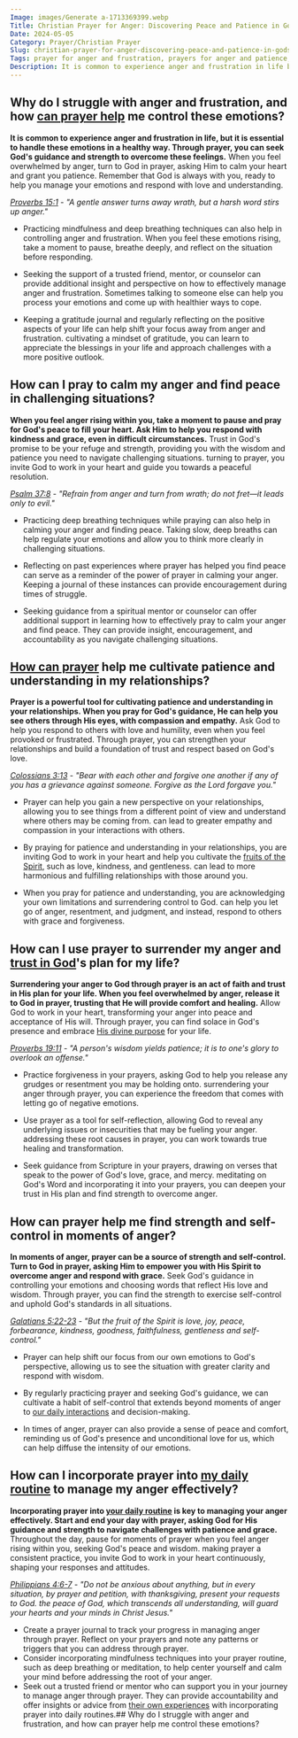 ```yaml
---
Image: images/Generate a-1713369399.webp
Title: Christian Prayer for Anger: Discovering Peace and Patience in God's Grace
Date: 2024-05-05
Category: Prayer/Christian Prayer
Slug: christian-prayer-for-anger-discovering-peace-and-patience-in-gods-grace
Tags: prayer for anger and frustration, prayers for anger and patience, short prayer for anger, prayer to calm anger, prayers for anger, a prayer for anger, prayer for anger control, prayer, christian prayer
Description: It is common to experience anger and frustration in life but it is essential to handle these emotions in a healthy way Through prayer you can seek Gods guidance and strength to overcome these feelings When you feel overwhelmed by anger turn to God in prayer asking Him to calm
---
```


## Why do I struggle with anger and frustration, and how [can prayer help](/healing-prayers-for-a-broken-heart-finding-peace-and-comfort-in-gods-love) me control these emotions?

**It is common to experience anger and frustration in life, but it is essential to handle these emotions in a healthy way. Through prayer, you can seek God's guidance and strength to overcome these feelings.** When you feel overwhelmed by anger, turn to God in prayer, asking Him to calm your heart and grant you patience. Remember that God is always with you, ready to help you manage your emotions and respond with love and understanding.

*[Proverbs 15:1](https://www.bibleref.com/Proverbs/15/Proverbs-15-1.html) - "A gentle answer turns away wrath, but a harsh word stirs up anger."*

- Practicing mindfulness and deep breathing techniques can also help in controlling anger and frustration. When you feel these emotions rising, take a moment to pause, breathe deeply, and reflect on the situation before responding.

- Seeking the support of a trusted friend, mentor, or counselor can provide additional insight and perspective on how to effectively manage anger and frustration. Sometimes talking to someone else can help you process your emotions and come up with healthier ways to cope.

- Keeping a gratitude journal and regularly reflecting on the positive aspects of your life can help shift your focus away from anger and frustration.  cultivating a mindset of gratitude, you can learn to appreciate the blessings in your life and approach challenges with a more positive outlook.

## How can I pray to calm my anger and find peace in challenging situations?

**When you feel anger rising within you, take a moment to pause and pray for God's peace to fill your heart. Ask Him to help you respond with kindness and grace, even in difficult circumstances.** Trust in God's promise to be your refuge and strength, providing you with the wisdom and patience you need to navigate challenging situations.  turning to prayer, you invite God to work in your heart and guide you towards a peaceful resolution.

*[Psalm 37:8](https://www.bibleref.com/Psalm/37/Psalm-37-8.html) - "Refrain from anger and turn from wrath; do not fret—it leads only to evil."*

- Practicing deep breathing techniques while praying can also help in calming your anger and finding peace. Taking slow, deep breaths can help regulate your emotions and allow you to think more clearly in challenging situations.

- Reflecting on past experiences where prayer has helped you find peace can serve as a reminder of the power of prayer in calming your anger. Keeping a journal of these instances can provide encouragement during times of struggle.

- Seeking guidance from a spiritual mentor or counselor can offer additional support in learning how to effectively pray to calm your anger and find peace. They can provide insight, encouragement, and accountability as you navigate challenging situations.

## [How can prayer](/prayer-of-hopelessness) help me cultivate patience and understanding in my relationships?

**Prayer is a powerful tool for cultivating patience and understanding in your relationships. When you pray for God's guidance, He can help you see others through His eyes, with compassion and empathy.** Ask God to help you respond to others with love and humility, even when you feel provoked or frustrated. Through prayer, you can strengthen your relationships and build a foundation of trust and respect based on God's love.

*[Colossians 3:13](https://www.bibleref.com/Colossians/3/Colossians-3-13.html) - "Bear with each other and forgive one another if any of you has a grievance against someone. Forgive as the Lord forgave you."*

- Prayer can help you gain a new perspective on your relationships, allowing you to see things from a different point of view and understand where others may be coming from.  can lead to greater empathy and compassion in your interactions with others.

- By praying for patience and understanding in your relationships, you are inviting God to work in your heart and help you cultivate the [fruits of the Spirit](/unveiling-the-power-of-scripture-deep-dive-biblical-teachings-holy-spirit), such as love, kindness, and gentleness.  can lead to more harmonious and fulfilling relationships with those around you.

- When you pray for patience and understanding, you are acknowledging your own limitations and surrendering control to God.  can help you let go of anger, resentment, and judgment, and instead, respond to others with grace and forgiveness.

## How can I use prayer to surrender my anger and [trust in God](/transformative-power-of-christian-prayer-comprehensive-guide)'s plan for my life?

**Surrendering your anger to God through prayer is an act of faith and trust in His plan for your life. When you feel overwhelmed by anger, release it to God in prayer, trusting that He will provide comfort and healing.** Allow God to work in your heart, transforming your anger into peace and acceptance of His will. Through prayer, you can find solace in God's presence and embrace [His divine purpose](/uncovering-the-divine-journey-of-jesus-exploring-the-life-of-christ) for your life.

*[Proverbs 19:11](https://www.bibleref.com/Proverbs/19/Proverbs-19-11.html) - "A person's wisdom yields patience; it is to one's glory to overlook an offense."*

- Practice forgiveness in your prayers, asking God to help you release any grudges or resentment you may be holding onto.  surrendering your anger through prayer, you can experience the freedom that comes with letting go of negative emotions.

- Use prayer as a tool for self-reflection, allowing God to reveal any underlying issues or insecurities that may be fueling your anger.  addressing these root causes in prayer, you can work towards true healing and transformation.

- Seek guidance from Scripture in your prayers, drawing on verses that speak to the power of God's love, grace, and mercy.  meditating on God's Word and incorporating it into your prayers, you can deepen your trust in His plan and find strength to overcome anger.

## How can prayer help me find strength and self-control in moments of anger?

**In moments of anger, prayer can be a source of strength and self-control. Turn to God in prayer, asking Him to empower you with His Spirit to overcome anger and respond with grace.** Seek God's guidance in controlling your emotions and choosing words that reflect His love and wisdom. Through prayer, you can find the strength to exercise self-control and uphold God's standards in all situations.

*[Galatians 5:22-23](https://www.bibleref.com/Galatians/5/Galatians-5-22.html) - "But the fruit of the Spirit is love, joy, peace, forbearance, kindness, goodness, faithfulness, gentleness and self-control."*

- Prayer can help shift our focus from our own emotions to God's perspective, allowing us to see the situation with greater clarity and respond with wisdom.

- By regularly practicing prayer and seeking God's guidance, we can cultivate a habit of self-control that extends beyond moments of anger to [our daily interactions](/discover-the-7-gifts-of-the-holy-spirit-a-comprehensive-guide-for-christian-believers) and decision-making.

- In times of anger, prayer can also provide a sense of peace and comfort, reminding us of God's presence and unconditional love for us, which can help diffuse the intensity of our emotions.

## How can I incorporate prayer into [my daily routine](/ultimate-spiritual-warfare-prayers-for-protection-powerful-strategies-for-christian-defense) to manage my anger effectively?

**Incorporating prayer into [your daily routine](/ultimate-guide-to-understanding-the-lords-prayer-printable-version) is key to managing your anger effectively. Start and end your day with prayer, asking God for His guidance and strength to navigate challenges with patience and grace.** Throughout the day, pause for moments of prayer when you feel anger rising within you, seeking God's peace and wisdom.  making prayer a consistent practice, you invite God to work in your heart continuously, shaping your responses and attitudes.

*[Philippians 4:6-7](https://www.bibleref.com/Philippians/4/Philippians-4-6.html) - "Do not be anxious about anything, but in every situation, by prayer and petition, with thanksgiving, present your requests to God.  the peace of God, which transcends all understanding, will guard your hearts and your minds in Christ Jesus."*

- Create a prayer journal to track your progress in managing anger through prayer. Reflect on your prayers and note any patterns or triggers that you can address through prayer.
- Consider incorporating mindfulness techniques into your prayer routine, such as deep breathing or meditation, to help center yourself and calm your mind before addressing the root of your anger.
- Seek out a trusted friend or mentor who can support you in your journey to manage anger through prayer. They can provide accountability and offer insights or advice from [their own experiences](/powerful-prayer-for-christian-new-beginnings-find-hope-and-renewal) with incorporating prayer into daily routines.## Why do I struggle with anger and frustration, and how can prayer help me control these emotions?